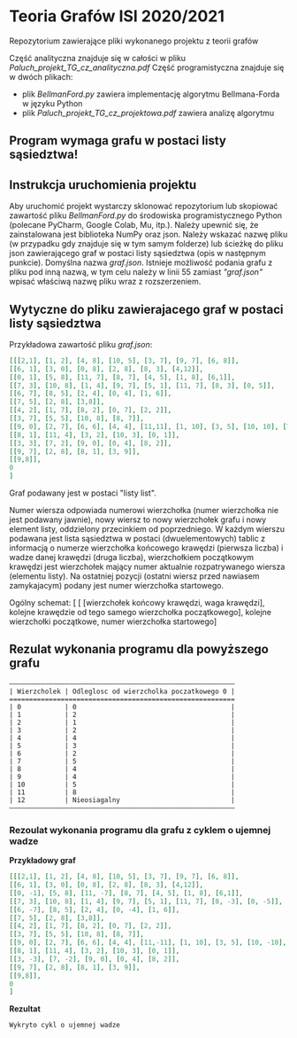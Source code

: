 # Teoria Grafów ISI 2020/2021
 Repozytorium zawierające pliki wykonanego projektu z teorii grafów

Część analityczna znajduje się w całości w pliku _Paluch_projekt_TG_cz_analityczna.pdf_
Część programistyczna znajduje się w dwóch plikach:
* plik _BellmanFord.py_ zawiera implementację algorytmu Bellmana-Forda w języku Python
* plik _Paluch_projekt_TG_cz_projektowa.pdf_ zawiera analizę algorytmu

## Program wymaga grafu w postaci listy sąsiedztwa!

## Instrukcja uruchomienia projektu

Aby uruchomić projekt wystarczy sklonować repozytorium lub skopiować zawartość pliku
_BellmanFord.py_ do środowiska programistycznego Python (polecane PyCharm, Google Colab,
Mu, itp.). Należy upewnić się, że zainstalowana jest biblioteka NumPy oraz json. Należy
wskazać nazwę pliku (w przypadku gdy znajduje się w tym samym folderze) lub ścieżkę do 
pliku json zawierającego graf w postaci listy sąsiedztwa (opis w następnym punkcie). 
Domyślna nazwa _graf.json_. Istnieje możliwość podania grafu z pliku pod inną nazwą, 
w tym celu należy w linii 55 zamiast _"graf.json"_ wpisać właściwą nazwę pliku wraz z 
rozszerzeniem.

## Wytyczne do pliku zawierajacego graf w postaci listy sąsiedztwa

Przykładowa zawartość pliku _graf.json_:

```json
[[[2,1], [1, 2], [4, 8], [10, 5], [3, 7], [9, 7], [6, 8]], 
[[6, 1], [3, 0], [0, 8], [2, 8], [8, 3], [4,12]], 
[[0, 1], [5, 8], [11, 7], [8, 7], [4, 5], [1, 8], [6,1]], 
[[7, 3], [10, 8], [1, 4], [9, 7], [5, 1], [11, 7], [8, 3], [0, 5]], 
[[6, 7], [8, 5], [2, 4], [0, 4], [1, 6]], 
[[7, 5], [2, 8], [3,8]], 
[[4, 2], [1, 7], [8, 2], [0, 7], [2, 2]], 
[[3, 7], [5, 5], [10, 8], [8, 7]], 
[[9, 0], [2, 7], [6, 6], [4, 4], [11,11], [1, 10], [3, 5], [10, 10], [7, 7]], 
[[8, 1], [11, 4], [3, 2], [10, 3], [0, 1]], 
[[3, 3], [7, 2], [9, 0], [0, 4], [8, 2]], 
[[9, 7], [2, 8], [8, 1], [3, 9]],
[[9,8]],
0
]
```

Graf podawany jest w postaci "listy list".

Numer wiersza odpowiada numerowi wierzchołka (numer wierzchołka nie jest podawany jawnie),
nowy wiersz to nowy wierzchołek grafu i nowy element listy, oddzielony przecinkiem od poprzedniego.
W każdym wierszu podawana jest lista sąsiedztwa w postaci (dwuelementowych) tablic z 
informacją o numerze wierzchołka końcowego krawędzi (pierwsza liczba) i wadze danej krawędzi 
(druga liczba), wierzchołkiem początkowym krawędzi jest wierzchołek mający numer aktualnie 
rozpatrywanego wiersza (elementu listy).
Na ostatniej pozycji (ostatni wiersz przed nawiasem zamykajacym) podany jest numer wierzchołka
startowego.

Ogólny schemat:
[ [ [wierzchołek końcowy krawędzi, waga krawędzi], kolejne krawędzie od tego samego wierzchołka początkowego],
kolejne wierzchołki początkowe, numer wierzchołka startowego]

## Rezulat wykonania programu dla powyższego grafu
```angular2html
–––––––––––––––––––––––––––––––––––––––––––––––––––––––––
| Wierzcholek | Odleglosc od wierzcholka poczatkowego 0 |
=========================================================
| 0           | 0                                       |
| 1           | 2                                       |
| 2           | 1                                       |
| 3           | 2                                       |
| 4           | 4                                       |
| 5           | 3                                       |
| 6           | 2                                       |
| 7           | 5                                       |
| 8           | 4                                       |
| 9           | 4                                       |
| 10          | 5                                       |
| 11          | 8                                       |
| 12          | Nieosiagalny                            |
–––––––––––––––––––––––––––––––––––––––––––––––––––––––––
```

### Rezoulat wykonania programu dla grafu z cyklem o ujemnej wadze
**Przykładowy graf**
```json
[[[2,1], [1, 2], [4, 8], [10, 5], [3, 7], [9, 7], [6, 8]], 
[[6, 1], [3, 0], [0, 8], [2, 8], [8, 3], [4,12]], 
[[0, -1], [5, 8], [11, -7], [8, 7], [4, 5], [1, 8], [6,1]],
[[7, 3], [10, 8], [1, 4], [9, 7], [5, 1], [11, 7], [8, -3], [0, -5]],
[[6, -7], [8, 5], [2, 4], [0, -4], [1, 6]],
[[7, 5], [2, 8], [3,8]], 
[[4, 2], [1, 7], [8, 2], [0, 7], [2, 2]], 
[[3, 7], [5, 5], [10, 8], [8, 7]], 
[[9, 0], [2, 7], [6, 6], [4, 4], [11,-11], [1, 10], [3, 5], [10, -10], [7, 7]],
[[8, 1], [11, 4], [3, 2], [10, 3], [0, 1]], 
[[3, -3], [7, -2], [9, 0], [0, 4], [8, 2]],
[[9, 7], [2, 8], [8, 1], [3, 9]],
[[9,8]],
0
]
```


**Rezultat**
```angular2html
Wykryto cykl o ujemnej wadze
```
